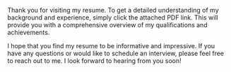 Thank you for visiting my resume. To get a detailed understanding of my background and experience, simply click the attached PDF link. This will provide you with a comprehensive overview of my qualifications and achievements.

I hope that you find my resume to be informative and impressive. If you have any questions or would like to schedule an interview, please feel free to reach out to me. I look forward to hearing from you soon!
